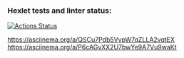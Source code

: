 ### Hexlet tests and linter status:
[![Actions Status](https://github.com/Maxessence/python-project-49/workflows/hexlet-check/badge.svg)](https://github.com/Maxessence/python-project-49/actions)

https://asciinema.org/a/QSCu7Pdb5VvpW7qZLLA2vqtEX
https://asciinema.org/a/P6cAGvXX2U7bwYe9A7Vu9waKt
